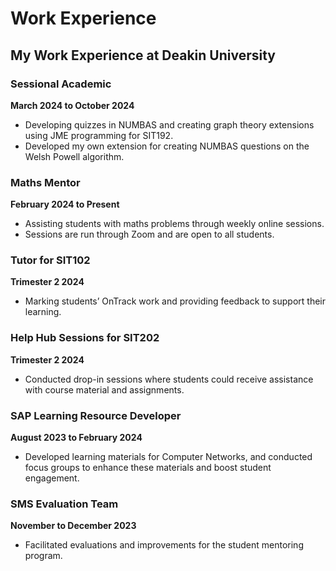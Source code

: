 # Work Experience

## My Work Experience at Deakin University

### Sessional Academic

**March 2024 to October 2024**

- Developing quizzes in NUMBAS and creating graph theory extensions using JME programming for SIT192.
- Developed my own extension for creating NUMBAS questions on the Welsh Powell algorithm.

### Maths Mentor

**February 2024 to Present**

- Assisting students with maths problems through weekly online sessions.
- Sessions are run through Zoom and are open to all students.

### Tutor for SIT102

**Trimester 2 2024**

- Marking students’ OnTrack work and providing feedback to support their learning.

### Help Hub Sessions for SIT202

**Trimester 2 2024**

- Conducted drop-in sessions where students could receive assistance with course material and assignments.

### SAP Learning Resource Developer

**August 2023 to February 2024**

- Developed learning materials for Computer Networks, and conducted focus groups to enhance these materials and boost student engagement.

### SMS Evaluation Team

**November to December 2023**

- Facilitated evaluations and improvements for the student mentoring program.
